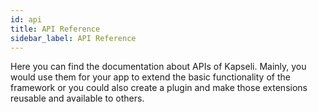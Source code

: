 ```yaml
---
id: api
title: API Reference
sidebar_label: API Reference
---
```


Here you can find the documentation about APIs of Kapseli. Mainly, you would use them for your app to extend the basic functionality of the framework or you could also create a plugin and make those extensions reusable and available to others.
